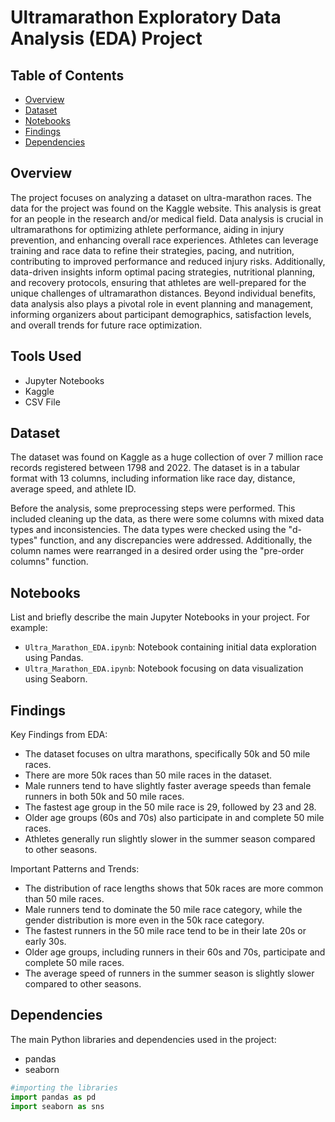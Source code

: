 # Ultramarathon Exploratory Data Analysis (EDA) Project

## Table of Contents
- [Overview](#overview)
- [Dataset](#dataset)
- [Notebooks](#notebooks)
- [Findings](#findings)
- [Dependencies](#dependencies)

## Overview

The project focuses on analyzing a dataset on ultra-marathon races. The data for the project was found on the Kaggle website. This analysis is great for an people in the research and/or medical field. 
Data analysis is crucial in ultramarathons for optimizing athlete performance, aiding in injury prevention, and enhancing overall race experiences. Athletes can leverage training and race data to refine their strategies, pacing, and nutrition, contributing to improved performance and reduced injury risks. Additionally, data-driven insights inform optimal pacing strategies, nutritional planning, and recovery protocols, ensuring that athletes are well-prepared for the unique challenges of ultramarathon distances. Beyond individual benefits, data analysis also plays a pivotal role in event planning and management, informing organizers about participant demographics, satisfaction levels, and overall trends for future race optimization.

## Tools Used
* Jupyter Notebooks
* Kaggle
* CSV File

## Dataset
The dataset was found on Kaggle as a huge collection of over 7 million race records registered between 1798 and 2022. The dataset is in a ​tabular format with 13 ​columns, including information like race day, distance, average speed, and athlete ID.

Before the analysis, some preprocessing steps were performed. This included cleaning up the data, as there were some columns with mixed data types and inconsistencies. The data types were checked using the "d-types" function, and any discrepancies were addressed. Additionally, the column names were rearranged in a desired order using the "pre-order columns" function.

## Notebooks
List and briefly describe the main Jupyter Notebooks in your project. For example:
- `Ultra_Marathon_EDA.ipynb`: Notebook containing initial data exploration using Pandas.
- `Ultra_Marathon_EDA.ipynb`: Notebook focusing on data visualization using Seaborn.


## Findings
Key Findings from EDA:

* The dataset focuses on ultra marathons, specifically 50k and 50 mile races.
* There are more 50k races than 50 mile races in the dataset.
* Male runners tend to have slightly faster average speeds than female runners in both 50k and 50 mile races.
* The fastest age group in the 50 mile race is 29, followed by 23 and 28.
* Older age groups (60s and 70s) also participate in and complete 50 mile races.
* Athletes generally run slightly slower in the summer season compared to other seasons.

Important Patterns and Trends:

* The distribution of race lengths shows that 50k races are more common than 50 mile races.
* Male runners tend to dominate the 50 mile race category, while the gender distribution is more even in the 50k race category.
* The fastest runners in the 50 mile race tend to be in their late 20s or early 30s.
* Older age groups, including runners in their 60s and 70s, participate and complete 50 mile races.
* The average speed of runners in the summer season is slightly slower compared to other seasons.

## Dependencies
The main Python libraries and dependencies used in the project:
- pandas
- seaborn

```python
#importing the libraries
import pandas as pd
import seaborn as sns
``````